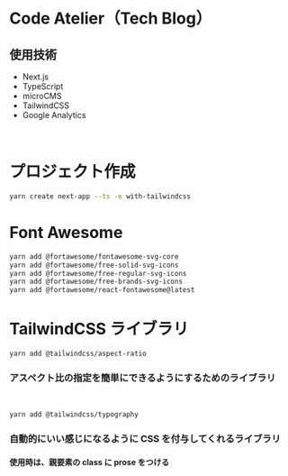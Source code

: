 # Code Atelier（Tech Blog）

## 使用技術

- Next.js
- TypeScript
- microCMS
- TailwindCSS
- Google Analytics

<br>

# プロジェクト作成

```bash
yarn create next-app --ts -e with-tailwindcss
```

# Font Awesome

```bash
yarn add @fortawesome/fontawesome-svg-core
yarn add @fortawesome/free-solid-svg-icons
yarn add @fortawesome/free-regular-svg-icons
yarn add @fortawesome/free-brands-svg-icons
yarn add @fortawesome/react-fontawesome@latest
```

# TailwindCSS ライブラリ

```
yarn add @tailwindcss/aspect-ratio
```

### アスペクト比の指定を簡単にできるようにするためのライブラリ

<br>

```
yarn add @tailwindcss/typography
```

### 自動的にいい感じになるように CSS を付与してくれるライブラリ

#### 使用時は、親要素の class に prose をつける
